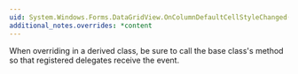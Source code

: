 ```yaml
---
uid: System.Windows.Forms.DataGridView.OnColumnDefaultCellStyleChanged(System.Windows.Forms.DataGridViewColumnEventArgs)
additional_notes.overrides: *content
---
```


<p>When overriding <xref href="System.Windows.Forms.DataGridView.OnColumnDefaultCellStyleChanged(System.Windows.Forms.DataGridViewColumnEventArgs)"></xref> in a derived class, be sure to call the base class's <xref href="System.Windows.Forms.DataGridView.OnColumnDefaultCellStyleChanged(System.Windows.Forms.DataGridViewColumnEventArgs)"></xref> method so that registered delegates receive the event.</p>


